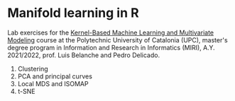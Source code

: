 # Manifold learning in R
Lab exercises for the [Kernel-Based Machine Learning and Multivariate Modeling](https://www.fib.upc.edu/en/studies/masters/master-innovation-and-research-informatics/curriculum/syllabus/KMLMM-MIRI) course at the Polytechnic University of Catalonia (UPC),  master's degree program in Information and Research in Informatics (MIRI), A.Y. 2021/2022, prof. Luis Belanche and Pedro Delicado. 

1. Clustering
2. PCA and principal curves
3. Local MDS and ISOMAP
4. t-SNE
